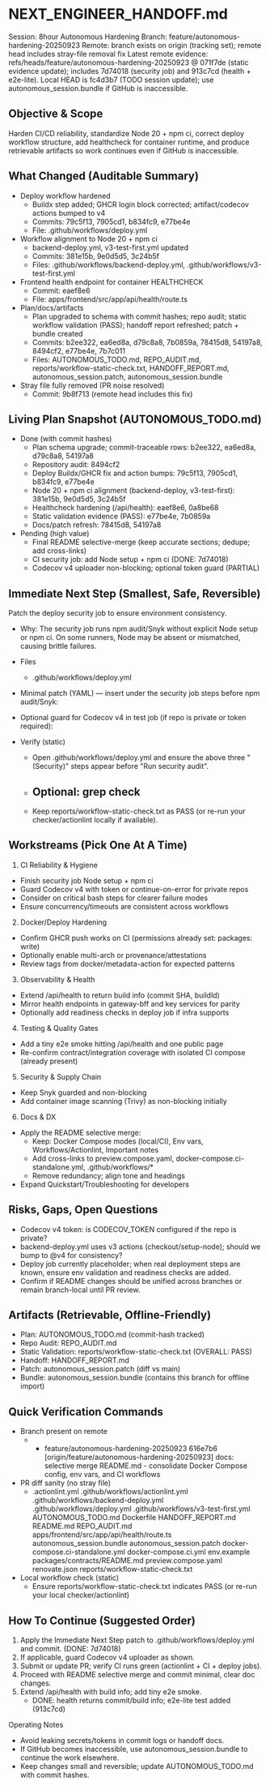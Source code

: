 # NEXT_ENGINEER_HANDOFF.md

Session: 8hour Autonomous Hardening
Branch: feature/autonomous-hardening-20250923
Remote: branch exists on origin (tracking set); remote head includes stray-file removal fix
Latest remote evidence: refs/heads/feature/autonomous-hardening-20250923 @ 071f7de (static evidence update); includes 7d74018 (security job) and 913c7cd (health + e2e-lite). Local HEAD is fc4d3b7 (TODO session update); use autonomous_session.bundle if GitHub is inaccessible.

## Objective & Scope
Harden CI/CD reliability, standardize Node 20 + npm ci, correct deploy workflow structure, add healthcheck for
container runtime, and produce retrievable artifacts so work continues even if GitHub is inaccessible.

## What Changed (Auditable Summary)
- Deploy workflow hardened
  - Buildx step added; GHCR login block corrected; artifact/codecov actions bumped to v4
  - Commits: 79c5f13, 7905cd1, b834fc9, e77be4e
  - File: .github/workflows/deploy.yml
- Workflow alignment to Node 20 + npm ci
  - backend-deploy.yml, v3-test-first.yml updated
  - Commits: 381e15b, 9e0d5d5, 3c24b5f
  - Files: .github/workflows/backend-deploy.yml, .github/workflows/v3-test-first.yml
- Frontend health endpoint for container HEALTHCHECK
  - Commit: eaef8e6
  - File: apps/frontend/src/app/api/health/route.ts
- Plan/docs/artifacts
  - Plan upgraded to schema with commit hashes; repo audit; static workflow validation (PASS); handoff report refreshed; patch + bundle created
  - Commits: b2ee322, ea6ed8a, d79c8a8, 7b0859a, 78415d8, 54197a8, 8494cf2, e77be4e, 7b7c011
  - Files: AUTONOMOUS_TODO.md, REPO_AUDIT.md, reports/workflow-static-check.txt, HANDOFF_REPORT.md,
    autonomous_session.patch, autonomous_session.bundle
- Stray file fully removed (PR noise resolved)
  - Commit: 9b8f713 (remote head includes this fix)

## Living Plan Snapshot (AUTONOMOUS_TODO.md)
- Done (with commit hashes)
  - Plan schema upgrade; commit-traceable rows: b2ee322, ea6ed8a, d79c8a8, 54197a8
  - Repository audit: 8494cf2
  - Deploy Buildx/GHCR fix and action bumps: 79c5f13, 7905cd1, b834fc9, e77be4e
  - Node 20 + npm ci alignment (backend-deploy, v3-test-first): 381e15b, 9e0d5d5, 3c24b5f
  - Healthcheck hardening (/api/health): eaef8e6, 0a8be68
  - Static validation evidence (PASS): e77be4e, 7b0859a
  - Docs/patch refresh: 78415d8, 54197a8
- Pending (high value)
  - Final README selective-merge (keep accurate sections; dedupe; add cross-links)
  - CI security job: add Node setup + npm ci (DONE: 7d74018)
  - Codecov v4 uploader non-blocking; optional token guard (PARTIAL)

## Immediate Next Step (Smallest, Safe, Reversible)
Patch the deploy security job to ensure environment consistency.

- Why: The security job runs npm audit/Snyk without explicit Node setup or npm ci. On some runners, Node may be absent
  or mismatched, causing brittle failures.
- Files
  - .github/workflows/deploy.yml
- Minimal patch (YAML) — insert under the security job steps before npm audit/Snyk:



- Optional guard for Codecov v4 in test job (if repo is private or token required):



- Verify (static)
  - Open .github/workflows/deploy.yml and ensure the above three "(Security)" steps appear before "Run security audit".
  - Optional: grep check
    - 
  - Keep reports/workflow-static-check.txt as PASS (or re-run your checker/actionlint locally if available).

## Workstreams (Pick One At A Time)

1. CI Reliability & Hygiene
- Finish security job Node setup + npm ci
- Guard Codecov v4 with token or continue-on-error for private repos
- Consider  on critical bash steps for clearer failure modes
- Ensure concurrency/timeouts are consistent across workflows

2. Docker/Deploy Hardening
- Confirm GHCR push works on CI (permissions already set: packages: write)
- Optionally enable multi-arch or provenance/attestations
- Review tags from docker/metadata-action for expected patterns

3. Observability & Health
- Extend /api/health to return build info (commit SHA, buildId)
- Mirror health endpoints in gateway-bff and key services for parity
- Optionally add readiness checks in deploy job if infra supports

4. Testing & Quality Gates
- Add a tiny e2e smoke hitting /api/health and one public page
- Re-confirm contract/integration coverage with isolated CI compose (already present)

5. Security & Supply Chain
- Keep Snyk guarded and non-blocking
- Add container image scanning (Trivy) as non-blocking initially

6. Docs & DX
- Apply the README selective merge:
  - Keep: Docker Compose modes (local/CI), Env vars, Workflows/Actionlint, Important notes
  - Add cross-links to preview.compose.yaml, docker-compose.ci-standalone.yml, .github/workflows/*
  - Remove redundancy; align tone and headings
- Expand Quickstart/Troubleshooting for developers

## Risks, Gaps, Open Questions
- Codecov v4 token: is CODECOV_TOKEN configured if the repo is private?
- backend-deploy.yml uses v3 actions (checkout/setup-node); should we bump to @v4 for consistency?
- Deploy job currently placeholder; when real deployment steps are known, ensure env validation and readiness checks
  are added.
- Confirm if README changes should be unified across branches or remain branch-local until PR review.

## Artifacts (Retrievable, Offline-Friendly)
- Plan: AUTONOMOUS_TODO.md (commit-hash tracked)
- Repo Audit: REPO_AUDIT.md
- Static Validation: reports/workflow-static-check.txt (OVERALL: PASS)
- Handoff: HANDOFF_REPORT.md
- Patch: autonomous_session.patch (diff vs main)
- Bundle: autonomous_session.bundle (contains this branch for offline import)

## Quick Verification Commands
- Branch present on remote
  - * feature/autonomous-hardening-20250923 616e7b6 [origin/feature/autonomous-hardening-20250923] docs: selective merge README.md - consolidate Docker Compose config, env vars, and CI workflows
- PR diff sanity (no stray file)
  - .actionlint.yml
.github/workflows/actionlint.yml
.github/workflows/backend-deploy.yml
.github/workflows/deploy.yml
.github/workflows/v3-test-first.yml
AUTONOMOUS_TODO.md
Dockerfile
HANDOFF_REPORT.md
README.md
REPO_AUDIT.md
apps/frontend/src/app/api/health/route.ts
autonomous_session.bundle
autonomous_session.patch
docker-compose.ci-standalone.yml
docker-compose.ci.yml
env.example
packages/contracts/README.md
preview.compose.yaml
renovate.json
reports/workflow-static-check.txt
- Local workflow check (static)
  - Ensure reports/workflow-static-check.txt indicates PASS (or re-run your local checker/actionlint)

## How To Continue (Suggested Order)
1. Apply the Immediate Next Step patch to .github/workflows/deploy.yml and commit. (DONE: 7d74018)
2. If applicable, guard Codecov v4 uploader as shown.
3. Submit or update PR; verify CI runs green (actionlint + CI + deploy jobs).
4. Proceed with README selective merge and commit minimal, clear doc changes.
5. Extend /api/health with build info; add tiny e2e smoke.
   - DONE: health returns commit/build info; e2e-lite test added (913c7cd)

Operating Notes
- Avoid leaking secrets/tokens in commit logs or handoff docs.
- If GitHub becomes inaccessible, use autonomous_session.bundle to continue the work elsewhere.
- Keep changes small and reversible; update AUTONOMOUS_TODO.md with commit hashes.
